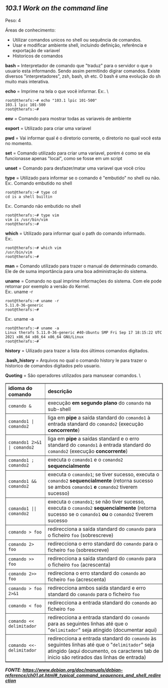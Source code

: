 ## ***103.1 Work on the command line***
Peso: 4

Áreas de conhecimento:

* Utilizar comandos unicos no shell ou sequência de comandos. 
* Usar e modificar ambiente shell, incluindo definição, referência e exportação de variavel 
* Historicos de comandos

**bash** = Interpretador de comando que "traduz" para o servidor o que o usuario esta informando. Sendo assim permitindo digirar comandos. Existe diversos "interpretadores", zsh, bash, sh etc. 
O bash é uma evolução do sh muito mais interativa.

**echo** = Imprime na tela o que você informar. Ex:. \
```
root@therafs:~# echo "103.1 lpic 101-500"
103.1 lpic 101-500
root@therafs:~#

```  

**env** = Comando para mostrar todas as variaveis de ambiente

**export** = Utilizado para criar uma variavel 

**pwd** =  Vai informar qual é o diretorio corrente, o diretorio no qual você esta no momento. 

**set** = Comando utilizado para criar uma variavel, porém é como se ela funcionasse apenas "local", como se fosse em um script

**unset** = Comando para desfazer/matar uma variavel que você criou

**type** = Utilizado para informar se o comando é "embutido" no shell ou não. \
Ex:. 
Comando embutido no shell

```
root@therafs:~# type cd
cd is a shell builtin
```

Ex:. Comando não embutido no shell
```
root@therafs:~# type vim
vim is /usr/bin/vim
root@therafs:~#

```

**which** = Utilizado para informar qual o path do comando informado. \
Ex:.
```
root@therafs:~# which vim
/usr/bin/vim
root@therafs:~#

```

**man** = Comando utilizado para trazer o manual de determinado comando. Ele de de suma importância para uma boa administração do sistema. 

**uname** = Comando no qual imprime informações do sistema. Com ele pode retornar por exemplo a versão do Kernel. \
Ex:. uname -r 
```
root@therafs:~# uname -r
5.11.0-36-generic
root@therafs:~#

```
Ex:. uname -a 
```
root@therafs:~# uname -a
Linux therafs 5.11.0-36-generic #40-Ubuntu SMP Fri Sep 17 18:15:22 UTC 2021 x86_64 x86_64 x86_64 GNU/Linux
root@therafs:~#

```

**history** = Uilizado para trazer a lista dos últimos  comandos digitados. 

**.bash_history** = Arquivos no qual o comando history le para trazer o historico de comandos digitados pelo usuario.

**Quoting** = São operadores utilizados para manusear comandos. \



<div class="table-contents">
              <table class="table" summary="Idiomas de comandos de shell" border="1">
                <colgroup>
                  <col style="text-align: left">
                  <col style="text-align: left">
                </colgroup>
                <thead>
                  <tr>
                    <th style="text-align: left"> idioma do comando </th>
                    <th style="text-align: left"> descrição </th>
                  </tr>
                </thead>
                <tbody>
                  <tr>
                    <td style="text-align: left"> <code class="literal">comando &amp;</code> </td>
                    <td style="text-align: left">execução <span class="strong"><strong>em segundo plano</strong></span> do
<code class="literal">comando</code> na sub-shell </td>
                  </tr>
                  <tr>
                    <td style="text-align: left"> <code class="literal">comando1 | comando2</code> </td>
                    <td style="text-align: left">liga em <span class="strong"><strong>pipe</strong></span> a saída standard do
<code class="literal">comando1</code> à entrada standard do
<code class="literal">comando2</code> (execução <span class="strong"><strong>concorrente</strong></span>) </td>
                  </tr>
                  <tr>
                    <td style="text-align: left"> <code class="literal">comando1 2&gt;&amp;1 | comando2</code> </td>
                    <td style="text-align: left">liga em <span class="strong"><strong>pipe</strong></span> a saídas standard e o erro
standard do <code class="literal">comando1</code> à entrada standard do
<code class="literal">comando2</code> (execução <span class="strong"><strong>concorrente</strong></span>) </td>
                  </tr>
                  <tr>
                    <td style="text-align: left"> <code class="literal">comando1 ; comando2</code> </td>
                    <td style="text-align: left"> executa o <code class="literal">comando1</code> e o <code class="literal">comando2</code>
<span class="strong"><strong>sequencialmente</strong></span> </td>
                  </tr>
                  <tr>
                    <td style="text-align: left"> <code class="literal">comando1 &amp;&amp; comando2</code> </td>
                    <td style="text-align: left"> executa o <code class="literal">comando1</code>; se tiver sucesso, executa o
<code class="literal">comando2</code> <span class="strong"><strong>sequencialmente</strong></span> (retorna sucesso se ambos
<code class="literal">comando1</code> <span class="strong"><strong>e</strong></span>
<code class="literal">comando2</code> tiverem sucesso) </td>
                  </tr>
                  <tr>
                    <td style="text-align: left"> <code class="literal">comando1 || comando2</code> </td>
                    <td style="text-align: left"> executa o <code class="literal">comando1</code>; se não tiver sucesso, executa o
<code class="literal">comando2</code> <span class="strong"><strong>sequencialmente</strong></span> (retorna sucesso se o
<code class="literal">comando1</code> <span class="strong"><strong>ou</strong></span> o
<code class="literal">comando2</code> tiverem sucesso </td>
                  </tr>
                  <tr>
                    <td style="text-align: left"> <code class="literal">comando &gt; foo</code> </td>
                    <td style="text-align: left"> redirecciona a saída standard do <code class="literal">comando</code> para o ficheiro
<code class="literal">foo</code> (sobrescreve) </td>
                  </tr>
                  <tr>
                    <td style="text-align: left"> <code class="literal">comando 2&gt; foo</code> </td>
                    <td style="text-align: left"> redirecciona o erro standard do <code class="literal">comando</code> para o ficheiro
<code class="literal">foo</code> (sobrescreve) </td>
                  </tr>
                  <tr>
                    <td style="text-align: left"> <code class="literal">comando &gt;&gt; foo</code> </td>
                    <td style="text-align: left"> redirecciona a saída standard do <code class="literal">comando</code> para o ficheiro
<code class="literal">foo</code> (acrescenta) </td>
                  </tr>
                  <tr>
                    <td style="text-align: left"> <code class="literal">comando 2&gt;&gt; foo</code> </td>
                    <td style="text-align: left"> redireciona o erro standard do <code class="literal">comando</code> ao ficheiro
<code class="literal">foo</code> (acrescenta) </td>
                  </tr>
                  <tr>
                    <td style="text-align: left"> <code class="literal">comando &gt; foo 2&gt;&amp;1</code> </td>
                    <td style="text-align: left"> redirecciona ambos saída standard e erro standard do
<code class="literal">comando</code> para o ficheiro <code class="literal">foo</code> </td>
                  </tr>
                  <tr>
                    <td style="text-align: left"> <code class="literal">comando &lt; foo</code> </td>
                    <td style="text-align: left"> redirecciona a entrada standard do <code class="literal">comando</code> ao ficheiro
<code class="literal">foo</code> </td>
                  </tr>
                  <tr>
                    <td style="text-align: left"> <code class="literal">comando &lt;&lt; delimitador</code> </td>
                    <td style="text-align: left"> redirecciona a entrada standard do <code class="literal">comando</code> para as
seguintes linhas até que o "<code class="literal">delimitador</code>" seja atingido
(documentar aqui) </td>
                  </tr>
                  <tr>
                    <td style="text-align: left"> <code class="literal">comando &lt;&lt;- delimitador</code> </td>
                    <td style="text-align: left"> redirecciona a entrada standard do <code class="literal">comando</code> às seguintes
linhas até que o "<code class="literal">delimitador</code>" seja atingido (aqui
documento, os caracteres tab de inicio são retirados das linhas de entrada) </td>
                  </tr>
                </tbody>
              </table>
            </div>

***FONTE: https://www.debian.org/doc/manuals/debian-reference/ch01.pt.html#_typical_command_sequences_and_shell_redirection*** 
